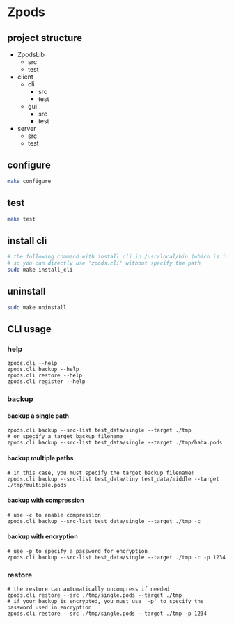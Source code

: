 # Zpods

## project structure
- ZpodsLib
    - src
    - test
- client
    - cli
        - src
        - test
    - gui
        - src
        - test
- server
    - src
    - test

## configure
``` sh
make configure
```

## test
``` sh
make test
```

## install cli
``` sh
# the following command with install cli in /usr/local/bin (which is in $PATH),
# so you can directly use 'zpods.cli' without specify the path
sudo make install_cli
```

## uninstall
``` sh
sudo make uninstall
```


## CLI usage

### help
``` shell
zpods.cli --help
zpods.cli backup --help
zpods.cli restore --help
zpods.cli register --help
```

### backup

#### backup a single path
```shell
zpods.cli backup --src-list test_data/single --target ./tmp
# or specify a target backup filename
zpods.cli backup --src-list test_data/single --target ./tmp/haha.pods
```

#### backup multiple paths
```shell
# in this case, you must specify the target backup filename!
zpods.cli backup --src-list test_data/tiny test_data/middle --target ./tmp/multiple.pods
```

#### backup with compression
```shell
# use -c to enable compression
zpods.cli backup --src-list test_data/single --target ./tmp -c
```

#### backup with encryption
```shell
# use -p to specify a password for encryption
zpods.cli backup --src-list test_data/single --target ./tmp -c -p 1234
```

### restore

```shell
# the restore can automatically uncompress if needed
zpods.cli restore --src ./tmp/single.pods --target ./tmp
# if your backup is encrypted, you must use '-p' to specify the password used in encryption
zpods.cli restore --src ./tmp/single.pods --target ./tmp -p 1234
```